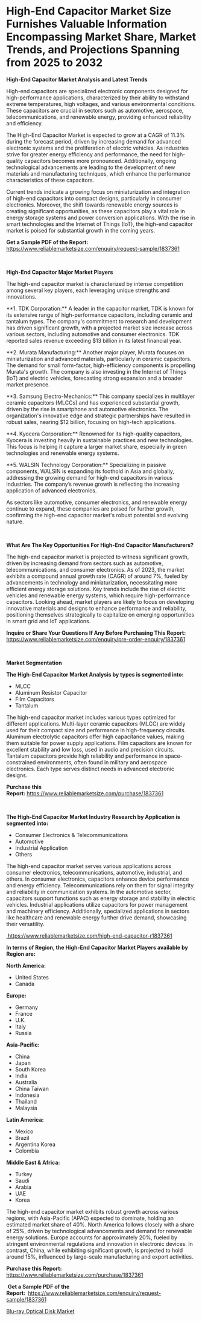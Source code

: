 <p><h1>High-End Capacitor Market Size Furnishes Valuable Information Encompassing Market Share, Market Trends, and Projections Spanning from 2025 to 2032</h1></p><p><strong>High-End Capacitor Market Analysis and Latest Trends</strong></p>
<p><p>High-end capacitors are specialized electronic components designed for high-performance applications, characterized by their ability to withstand extreme temperatures, high voltages, and various environmental conditions. These capacitors are crucial in sectors such as automotive, aerospace, telecommunications, and renewable energy, providing enhanced reliability and efficiency. </p><p>The High-End Capacitor Market is expected to grow at a CAGR of 11.3% during the forecast period, driven by increasing demand for advanced electronic systems and the proliferation of electric vehicles. As industries strive for greater energy efficiency and performance, the need for high-quality capacitors becomes more pronounced. Additionally, ongoing technological advancements are leading to the development of new materials and manufacturing techniques, which enhance the performance characteristics of these capacitors.</p><p>Current trends indicate a growing focus on miniaturization and integration of high-end capacitors into compact designs, particularly in consumer electronics. Moreover, the shift towards renewable energy sources is creating significant opportunities, as these capacitors play a vital role in energy storage systems and power conversion applications. With the rise in smart technologies and the Internet of Things (IoT), the high-end capacitor market is poised for substantial growth in the coming years.</p></p>
<p><strong>Get a Sample PDF of the Report:&nbsp;</strong> <a href="https://www.reliablemarketsize.com/enquiry/request-sample/1837361?utm_campaign=2528&utm_medium=2&utm_source=Github&utm_content=ia&utm_term=06042025&utm_id=high-end-capacitor">https://www.reliablemarketsize.com/enquiry/request-sample/1837361</a></p>
<p>&nbsp;</p>
<p><strong>High-End Capacitor Major Market Players</strong></p>
<p><p>The high-end capacitor market is characterized by intense competition among several key players, each leveraging unique strengths and innovations. </p><p>**1. TDK Corporation:** A leader in the capacitor market, TDK is known for its extensive range of high-performance capacitors, including ceramic and tantalum types. The company's commitment to research and development has driven significant growth, with a projected market size increase across various sectors, including automotive and consumer electronics. TDK reported sales revenue exceeding $13 billion in its latest financial year.</p><p>**2. Murata Manufacturing:** Another major player, Murata focuses on miniaturization and advanced materials, particularly in ceramic capacitors. The demand for small form-factor, high-efficiency components is propelling Murata's growth. The company is also investing in the Internet of Things (IoT) and electric vehicles, forecasting strong expansion and a broader market presence.</p><p>**3. Samsung Electro-Mechanics:** This company specializes in multilayer ceramic capacitors (MLCCs) and has experienced substantial growth, driven by the rise in smartphone and automotive electronics. The organization's innovative edge and strategic partnerships have resulted in robust sales, nearing $12 billion, focusing on high-tech applications.</p><p>**4. Kyocera Corporation:** Renowned for its high-quality capacitors, Kyocera is investing heavily in sustainable practices and new technologies. This focus is helping it capture a larger market share, especially in green technologies and renewable energy systems.</p><p>**5. WALSIN Technology Corporation:** Specializing in passive components, WALSIN is expanding its foothold in Asia and globally, addressing the growing demand for high-end capacitors in various industries. The company’s revenue growth is reflecting the increasing application of advanced electronics.</p><p>As sectors like automotive, consumer electronics, and renewable energy continue to expand, these companies are poised for further growth, confirming the high-end capacitor market's robust potential and evolving nature.</p></p>
<p>&nbsp;</p>
<p><strong>What Are The Key Opportunities For High-End Capacitor Manufacturers?</strong></p>
<p><p>The high-end capacitor market is projected to witness significant growth, driven by increasing demand from sectors such as automotive, telecommunications, and consumer electronics. As of 2023, the market exhibits a compound annual growth rate (CAGR) of around 7%, fueled by advancements in technology and miniaturization, necessitating more efficient energy storage solutions. Key trends include the rise of electric vehicles and renewable energy systems, which require high-performance capacitors. Looking ahead, market players are likely to focus on developing innovative materials and designs to enhance performance and reliability, positioning themselves strategically to capitalize on emerging opportunities in smart grid and IoT applications.</p></p>
<p><strong>Inquire or Share Your Questions If Any Before Purchasing This Report:</strong> <a href="https://www.reliablemarketsize.com/enquiry/pre-order-enquiry/1837361?utm_campaign=2528&utm_medium=2&utm_source=Github&utm_content=ia&utm_term=06042025&utm_id=high-end-capacitor">https://www.reliablemarketsize.com/enquiry/pre-order-enquiry/1837361</a></p>
<p>&nbsp;</p>
<p><strong>Market Segmentation</strong></p>
<p><strong>The High-End Capacitor Market Analysis by types is segmented into:</strong></p>
<p><ul><li>MLCC</li><li>Aluminum Resistor Capacitor</li><li>Film Capacitors</li><li>Tantalum</li></ul></p>
<p><p>The high-end capacitor market includes various types optimized for different applications. Multi-layer ceramic capacitors (MLCC) are widely used for their compact size and performance in high-frequency circuits. Aluminum electrolytic capacitors offer high capacitance values, making them suitable for power supply applications. Film capacitors are known for excellent stability and low loss, used in audio and precision circuits. Tantalum capacitors provide high reliability and performance in space-constrained environments, often found in military and aerospace electronics. Each type serves distinct needs in advanced electronic designs.</p></p>
<p><strong>Purchase this Report:&nbsp;</strong><a href="https://www.reliablemarketsize.com/purchase/1837361?utm_campaign=2528&utm_medium=2&utm_source=Github&utm_content=ia&utm_term=06042025&utm_id=high-end-capacitor">https://www.reliablemarketsize.com/purchase/1837361</a></p>
<p>&nbsp;</p>
<p><strong>The High-End Capacitor Market Industry Research by Application is segmented into:</strong></p>
<p><ul><li>Consumer Electronics & Telecommunications</li><li>Automotive</li><li>Industrial Application</li><li>Others</li></ul></p>
<p><p>The high-end capacitor market serves various applications across consumer electronics, telecommunications, automotive, industrial, and others. In consumer electronics, capacitors enhance device performance and energy efficiency. Telecommunications rely on them for signal integrity and reliability in communication systems. In the automotive sector, capacitors support functions such as energy storage and stability in electric vehicles. Industrial applications utilize capacitors for power management and machinery efficiency. Additionally, specialized applications in sectors like healthcare and renewable energy further drive demand, showcasing their versatility.</p></p>
<p><a href="https://www.reliablemarketsize.com/high-end-capacitor-r1837361?utm_campaign=2528&utm_medium=2&utm_source=Github&utm_content=ia&utm_term=06042025&utm_id=high-end-capacitor">&nbsp;https://www.reliablemarketsize.com/high-end-capacitor-r1837361</a></p>
<p><strong>In terms of Region, the High-End Capacitor Market Players available by Region are:</strong></p>
<p>
    <p> <strong> North America: </strong>
        <ul>
            <li>United States</li>
            <li>Canada</li>
        </ul>
        </p> 
    <p> <strong> Europe: </strong>
        <ul>
            <li>Germany</li>
            <li>France</li>
            <li>U.K.</li>
            <li>Italy</li>
            <li>Russia</li>
        </ul>
        </p> 
    <p> <strong> Asia-Pacific: </strong>
        <ul>
            <li>China</li>
            <li>Japan</li>
            <li>South Korea</li>
            <li>India</li>
            <li>Australia</li>
            <li>China Taiwan</li>
            <li>Indonesia</li>
            <li>Thailand</li>
            <li>Malaysia</li>
        </ul>
        </p> 
    <p> <strong> Latin America: </strong>
        <ul>
            <li>Mexico</li>
            <li>Brazil</li>
            <li>Argentina Korea</li>
            <li>Colombia</li>
        </ul>
        </p> 
    <p> <strong> Middle East & Africa: </strong>
        <ul>
            <li>Turkey</li>
            <li>Saudi</li>
            <li>Arabia</li>
            <li>UAE</li>
            <li>Korea</li>
        </ul>
    </p>
    </p>
<p><p>The high-end capacitor market exhibits robust growth across various regions, with Asia-Pacific (APAC) expected to dominate, holding an estimated market share of 40%. North America follows closely with a share of 25%, driven by technological advancements and demand for renewable energy solutions. Europe accounts for approximately 20%, fueled by stringent environmental regulations and innovation in electronic devices. In contrast, China, while exhibiting significant growth, is projected to hold around 15%, influenced by large-scale manufacturing and export activities.</p></p>
<p><strong>Purchase this Report: </strong><a href="https://www.reliablemarketsize.com/purchase/1837361?utm_campaign=2528&utm_medium=2&utm_source=Github&utm_content=ia&utm_term=06042025&utm_id=high-end-capacitor">https://www.reliablemarketsize.com/purchase/1837361</a></p>
<p>&nbsp;<strong>Get a Sample PDF of the Report:&nbsp;&nbsp;</strong><a href="https://www.reliablemarketsize.com/enquiry/request-sample/1837361?utm_campaign=2528&utm_medium=2&utm_source=Github&utm_content=ia&utm_term=06042025&utm_id=high-end-capacitor">https://www.reliablemarketsize.com/enquiry/request-sample/1837361</a></p>
<p><strong></strong></p>
<p><p><a href="https://github.com/ovtkosle/Market-Research-Report-List-1/blob/main/blu-ray-optical-disk-market.md?utm_campaign=2528&utm_medium=2&utm_source=Github&utm_content=ia&utm_term=06042025&utm_id=high-end-capacitor">Blu-ray Optical Disk Market</a></p></p>